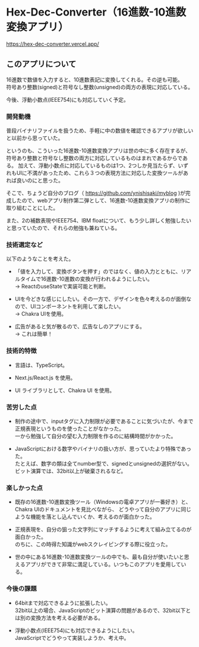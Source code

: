 # Hex-Dec-Converter（16進数-10進数変換アプリ） 

https://hex-dec-converter.vercel.app/

## このアプリについて

16進数で数値を入力すると、10進数表記に変換してくれる。その逆も可能。  
符号あり整数(signed)と符号なし整数(unsigned)の両方の表現に対応している。

今後、浮動小数点(IEEE754)にも対応していく予定。

### 開発動機

普段バイナリファイルを扱うため、手軽に中の数値を確認できるアプリが欲しいと以前から思っていた。

というのも、こういった16進数-10進数変換アプリは世の中に多く存在するが、符号あり整数と符号なし整数の両方に対応しているものはまれであるからである。
加えて、浮動小数点に対応しているものは1つ、2つしか見当たらず、いずれもUIに不満があったため、これら３つの表現方法に対応した変換ツールがあれば良いのにと思った。

そこで、ちょうど自分のブログ（ https://github.com/ynishisaki/myblog )が完成したので、webアプリ制作第二弾として、16進数-10進数変換アプリの制作に取り組むことにした。

また、2の補数表現やIEEE754、IBM floatについて、もう少し詳しく勉強したいと思っていたので、それらの勉強も兼ねている。

### 技術選定など

以下のようなことを考えた。

- 「値を入力して、変換ボタンを押す」のではなく、値の入力とともに、リアルタイムで16進数-10進数の変換が行われるようにしたい。  
→ ReactのuseStateで実装可能と判断。

- UIを今どきな感じにしたい。その一方で、デザインを色々考えるのが面倒なので、UIコンポーネントを利用して楽したい。  
→ Chakra UIを使用。

- 広告があると気が散るので、広告なしのアプリにする。  
→ これは簡単！

### 技術的特徴

- 言語は、TypeScript。

- Next.js/React.js を使用。

- UI ライブラリとして、Chakra UI を使用。

### 苦労した点

- 制作の途中で、inputタグに入力制限が必要であることに気づいたが、今まで正規表現というものを使ったことがなかった。  
一から勉強して自分の望む入力制限を作るのに結構時間がかかった。  

- JavaScriptにおける数字やバイナリの扱い方が、思っていたより特殊であった。  
たとえば、数字の類は全てnumber型で、signedとunsignedの選択がない。ビット演算では、32bit以上が破棄されるなど。  

### 楽しかった点

- 既存の16進数-10進数変換ツール（Windowsの電卓アプリが一番好き）と、Chakra UIのドキュメントを見比べながら、
どうやって自分のアプリに同じような機能を落とし込んでいくか、考えるのが面白かった。

- 正規表現を、自分の狙った文字列にマッチするように考えて組み立てるのが面白かった。  
のちに、この時得た知識がwebスクレイピングする際に役立った。

- 世の中にある16進数-10進数変換ツールの中でも、最も自分が使いたいと思えるアプリができて非常に満足している。いつもこのアプリを愛用している。

### 今後の課題
- 64bitまで対応できるように拡張したい。  
32bit以上の場合、JavaScriptのビット演算の問題があるので、32bit以下とは別の変換方法を考える必要がある。

- 浮動小数点(IEEE754)にも対応できるようにしたい。  
JavaScriptでどうやって実装しようか、考え中。
